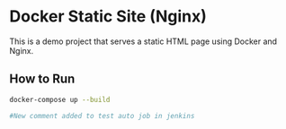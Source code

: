 # Docker Static Site (Nginx)

This is a demo project that serves a static HTML page using Docker and Nginx.

## How to Run

```bash
docker-compose up --build

#New comment added to test auto job in jenkins
